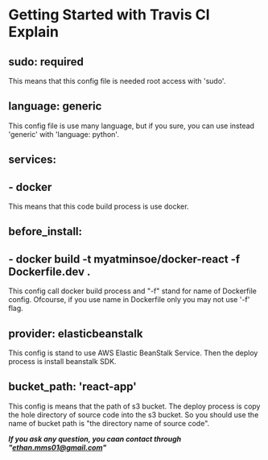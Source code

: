 # Getting Started with Travis CI Explain

## sudo: required

This means that this config file is needed root access with 'sudo'.

## language: generic

This config file is use many language, but if you sure, you can use instead 'generic' with 'language: python'.

## services:
## - docker

This means that this code build process is use docker.

## before_install:
##  - docker build -t myatminsoe/docker-react -f Dockerfile.dev .

This config call docker build process and "-f" stand for name of Dockerfile config. Ofcourse, if you use name in Dockerfile only you may not use '-f' flag.

## provider: elasticbeanstalk

This config is stand to use AWS Elastic BeanStalk Service. Then the deploy process is install beanstalk SDK.

## bucket_path: 'react-app'

This config is means that the path of s3 bucket. The deploy process is copy the hole directory of source code into the s3 bucket. So you should use the name of bucket path is "the directory name of source code".




***********If you ask any question, you caan contact through "ethan.mms01@gmail.com"***********
